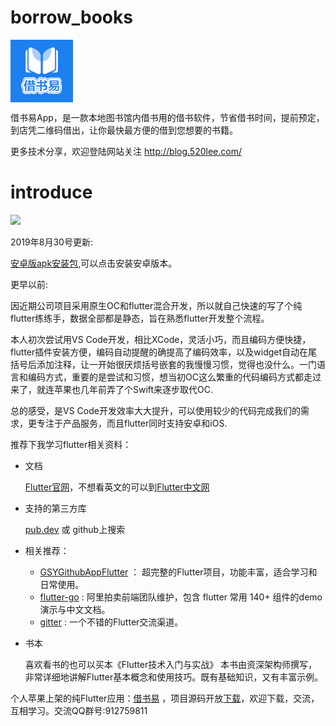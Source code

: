 # borrow_books


<img src="/images/2x/login_icon.png" width="100" hegiht="100" align=center />

借书易App，是一款本地图书馆内借书用的借书软件，节省借书时间，提前预定，到店凭二维码借出，让你最快最方便的借到您想要的书籍。

更多技术分享，欢迎登陆网站关注 http://blog.520lee.com/

# introduce
![](https://ss0.bdstatic.com/70cFvHSh_Q1YnxGkpoWK1HF6hhy/it/u=835931134,3427191482&fm=26&gp=0.jpg)

2019年8月30号更新: 

[安卓版apk安装包](https://www.pgyer.com/VHLe),可以点击安装安卓版本。


更早以前:

因近期公司项目采用原生OC和flutter混合开发，所以就自己快速的写了个纯flutter练练手，数据全部都是静态，旨在熟悉flutter开发整个流程。

本人初次尝试用VS Code开发，相比XCode，灵活小巧，而且编码方便快捷，flutter插件安装方便，编码自动提醒的确提高了编码效率，以及widget自动在尾括号后添加注释，让一开始很厌烦括号嵌套的我慢慢习惯，觉得也没什么。一门语言和编码方式，重要的是尝试和习惯，想当初OC这么繁重的代码编码方式都走过来了，就连苹果也几年前弄了个Swift来逐步取代OC.

总的感受，是VS Code开发效率大大提升，可以使用较少的代码完成我们的需求，更专注于产品服务，而且flutter同时支持安卓和iOS.

推荐下我学习flutter相关资料：

* 文档

    [Flutter官网](https://flutter.dev)，不想看英文的可以到[Flutter中文网](https://flutterchina.club/docs/)


* 支持的第三方库

    [pub.dev](http://pub.dartlang.org) 或 github上搜索

* 相关推荐：
    * [GSYGithubAppFlutter](https://github.com/CarGuo/GSYGithubAppFlutter) ： 超完整的Flutter项目，功能丰富，适合学习和日常使用。
    * [flutter-go](https://github.com/alibaba/flutter-go) : 阿里拍卖前端团队维护，包含 flutter 常用 140+ 组件的demo 演示与中文文档。
    * [gitter](https://gitter.im/flutter/flutter) : 一个不错的Flutter交流渠道。


* 书本

    喜欢看书的也可以买本《Flutter技术入门与实战》
本书由资深架构师撰写，非常详细地讲解Flutter基本概念和使用技巧。既有基础知识，又有丰富示例。


个人苹果上架的纯Flutter应用：[借书易](https://apps.apple.com/us/app/id1467622448) ，项目源码开放[下载](https://github.com/Qson8/Flutter-App-borrow_books)，欢迎下载，交流，互相学习。交流QQ群号:912759811



